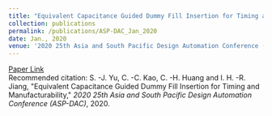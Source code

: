 ```yaml
---
title: "Equivalent Capacitance Guided Dummy Fill Insertion for Timing and Manufacturability"
collection: publications
permalink: /publications/ASP-DAC_Jan_2020
date: Jan., 2020
venue: '2020 25th Asia and South Pacific Design Automation Conference (ASP-DAC)'
---
```

[Paper Link](http://jacky1229.github.io/files/Equivalent_Capacitance_Guided_Dummy_Fill_Insertion_for_Timing_and_Manufacturability.pdf)
<br>
Recommended citation: S. -J. Yu, C. -C. Kao, C. -H. Huang and I. H. -R. Jiang, "Equivalent Capacitance Guided Dummy Fill Insertion for Timing and Manufacturability," <i>2020 25th Asia and South Pacific Design Automation Conference (ASP-DAC)</i>, 2020.